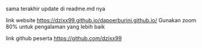 sama terakhir update di readme.md nya

link website
https://dzixx99.github.io/dapoerburini.github.io/
Gunakan zoom 80% untuk pengalaman yang lebih baik

link github peserta
https://github.com/dzixx99
